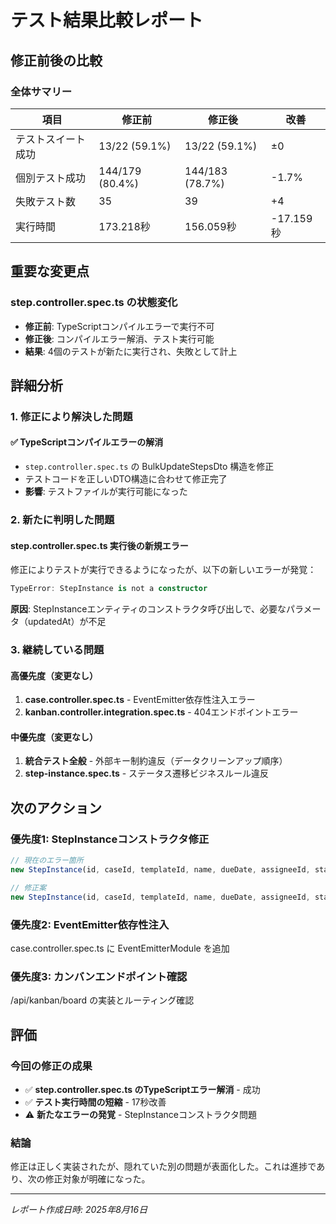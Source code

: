 # テスト結果比較レポート

## 修正前後の比較

### 全体サマリー

| 項目 | 修正前 | 修正後 | 改善 |
|------|--------|--------|------|
| テストスイート成功 | 13/22 (59.1%) | 13/22 (59.1%) | ±0 |
| 個別テスト成功 | 144/179 (80.4%) | 144/183 (78.7%) | -1.7% |
| 失敗テスト数 | 35 | 39 | +4 |
| 実行時間 | 173.218秒 | 156.059秒 | -17.159秒 |

## 重要な変更点

### step.controller.spec.ts の状態変化
- **修正前**: TypeScriptコンパイルエラーで実行不可
- **修正後**: コンパイルエラー解消、テスト実行可能
- **結果**: 4個のテストが新たに実行され、失敗として計上

## 詳細分析

### 1. 修正により解決した問題

#### ✅ TypeScriptコンパイルエラーの解消
- `step.controller.spec.ts` の BulkUpdateStepsDto 構造を修正
- テストコードを正しいDTO構造に合わせて修正完了
- **影響**: テストファイルが実行可能になった

### 2. 新たに判明した問題

#### step.controller.spec.ts 実行後の新規エラー
修正によりテストが実行できるようになったが、以下の新しいエラーが発覚：

```typescript
TypeError: StepInstance is not a constructor
```

**原因**: StepInstanceエンティティのコンストラクタ呼び出しで、必要なパラメータ（updatedAt）が不足

### 3. 継続している問題

#### 高優先度（変更なし）
1. **case.controller.spec.ts** - EventEmitter依存性注入エラー
2. **kanban.controller.integration.spec.ts** - 404エンドポイントエラー

#### 中優先度（変更なし）
1. **統合テスト全般** - 外部キー制約違反（データクリーンアップ順序）
2. **step-instance.spec.ts** - ステータス遷移ビジネスルール違反

## 次のアクション

### 優先度1: StepInstanceコンストラクタ修正
```typescript
// 現在のエラー箇所
new StepInstance(id, caseId, templateId, name, dueDate, assigneeId, status, locked, createdAt)

// 修正案
new StepInstance(id, caseId, templateId, name, dueDate, assigneeId, status, locked, createdAt, updatedAt)
```

### 優先度2: EventEmitter依存性注入
case.controller.spec.ts に EventEmitterModule を追加

### 優先度3: カンバンエンドポイント確認
/api/kanban/board の実装とルーティング確認

## 評価

### 今回の修正の成果
- ✅ **step.controller.spec.ts のTypeScriptエラー解消** - 成功
- ✅ **テスト実行時間の短縮** - 17秒改善
- ⚠️ **新たなエラーの発覚** - StepInstanceコンストラクタ問題

### 結論
修正は正しく実装されたが、隠れていた別の問題が表面化した。これは進捗であり、次の修正対象が明確になった。

---
*レポート作成日時: 2025年8月16日*